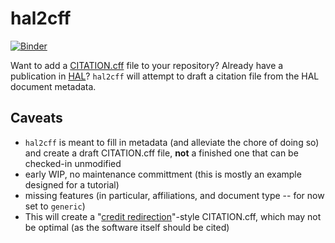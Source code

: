 # hal2cff

[![Binder](https://mybinder.org/badge_logo.svg)](https://mybinder.org/v2/gh/rprimet/hal2cff/main?urlpath=%2Fvoila%2Frender%2Fexamples%2Fbasic_ui.py)

Want to add a [CITATION.cff](https://citation-file-format.github.io/) file to your repository? Already have a publication in [HAL](https://hal.archives-ouvertes.fr)?
`hal2cff` will attempt to draft a citation file from the HAL document metadata.

## Caveats

- `hal2cff` is meant to fill in metadata (and alleviate the chore of doing so) and create a draft CITATION.cff file, **not** 
a finished one that can be checked-in unmodified
- early WIP, no maintenance committment (this is mostly an example designed for a tutorial)
- missing features (in particular, affiliations, and document type -- for now set to `generic`)
- This will create a "[credit redirection](https://github.com/citation-file-format/citation-file-format/blob/main/schema-guide.md#credit-redirection)"-style CITATION.cff, which may not be optimal (as the software itself should be cited)
